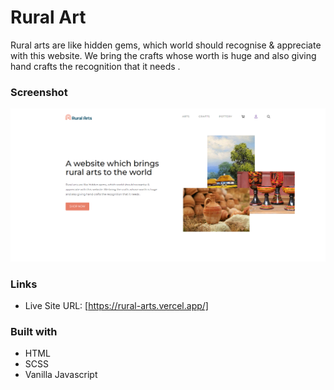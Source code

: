 # Rural Art
Rural arts are like hidden gems, which world should recognise & appreciate with this website. We bring the crafts whose worth is huge and also giving hand crafts the recognition that it needs .

### Screenshot

![](screenshot/Screenshot.png)

### Links

- Live Site URL: [https://rural-arts.vercel.app/]

### Built with

- HTML
- SCSS
- Vanilla Javascript
